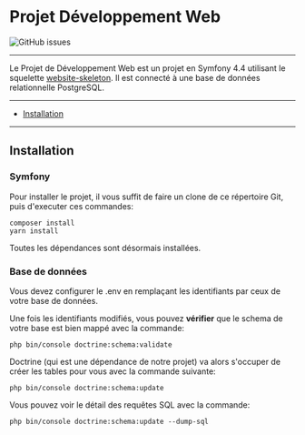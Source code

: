 # Projet Développement Web

![GitHub issues](https://img.shields.io/github/issues/arthurmadecprevost/arthurmadecprevost/mini-projet-devweb?label=issues)

****

Le Projet de Développement Web est un projet en Symfony 4.4 utilisant le squelette [website-skeleton](https://packagist.org/packages/symfony/website-skeleton#v4.4.99).
Il est connecté à une base de données relationnelle PostgreSQL.
****

- [Installation](readme.md "Installation")

****

## Installation
### Symfony
Pour installer le projet, il vous suffit de faire un clone de ce répertoire Git, puis d'executer ces commandes:
    
    composer install
    yarn install
Toutes les dépendances sont désormais installées. 
### Base de données
Vous devez configurer le .env en remplaçant les identifiants par ceux de votre base de données.

Une fois les identifiants modifiés, vous pouvez **vérifier** que le schema de votre base est bien mappé avec la commande:
    
    php bin/console doctrine:schema:validate
Doctrine (qui est une dépendance de notre projet) va alors s'occuper de créer les tables pour vous avec la commande suivante:

    php bin/console doctrine:schema:update

Vous pouvez voir le détail des requêtes SQL avec la commande:

    php bin/console doctrine:schema:update --dump-sql

